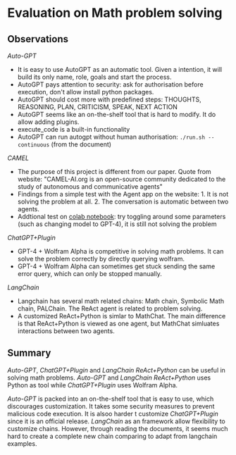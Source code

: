 # Evaluation on Math problem solving
## Observations
*Auto-GPT*
- It is easy to use AutoGPT as an automatic tool. Given a intention, it will build its only name, role, goals and start the process.
- AutoGPT pays attention to security: ask for authorisation before execution, don't allow install python packages.
- AutoGPT should cost more with predefined steps: THOUGHTS, REASONING, PLAN, CRITICISM, SPEAK, NEXT ACTION
- AutoGPT seems like an on-the-shelf tool that is hard to modify. It do allow adding plugins.
- execute_code is a built-in functionality
- AutoGPT can run autogpt without human authorisation: `./run.sh --continuous` (from the document)

*CAMEL*
- The purpose of this project is different from our paper. Quote from website: "CAMEL-AI.org is an open-source community dedicated to the study of autonomous and communicative agents"
- Findings from a simple test with the Agent app on the website: 1. It is not solving the problem at all. 2. The conversation is automatic between two agents.
- Addtional test on [colab notebook](https://colab.research.google.com/drive/1AzP33O8rnMW__7ocWJhVBXjKziJXPtim?usp=sharing): try toggling around some parameters (such as changing model to GPT-4), it is still not solving the problem

*ChatGPT+Plugin*
- GPT-4 + Wolfram Alpha is competitive in solving math problems. It can solve the problem correctly by directly querying wolfram.
- GPT-4 + Wolfram Alpha can sometimes get stuck sending the same error query, which can only be stopped manually.

*LangChain*
- Langchain has several math related chains: Math chain, Symbolic Math chain, PALChain. The ReAct agent is related to problem solving.
- A customized ReAct+Python is simlar to MathChat. The main difference is that ReAct+Python is viewed as one agent, but MathChat simluates interactions between two agents.

## Summary
*Auto-GPT*, *ChatGPT+Plugin* and *LangChain ReAct+Python* can be useful in solving math problems. *Auto-GPT* and *LangChain ReAct+Python* uses Python as tool while *ChatGPT+Plugin* uses Wolfram Alpha. 


*Auto-GPT* is packed into an on-the-shelf tool that is easy to use, which discourages customization. It takes some security measures to prevent malicious code execution. It is alsoo harder t customize *ChatGPT+Plugin* since it is an official release. *LangChain* as an framework allow flexibility to customize chains. However, through reading the documents, it seems much hard to create a complete new chain comparing to adapt from langchain examples.
